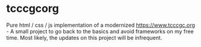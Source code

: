 # tcccgcorg
Pure html / css / js implementation of a modernized <https://www.tcccgc.org> - A small project to go back to the basics and avoid frameworks on my free time. Most likely, the updates on this project will be infrequent.